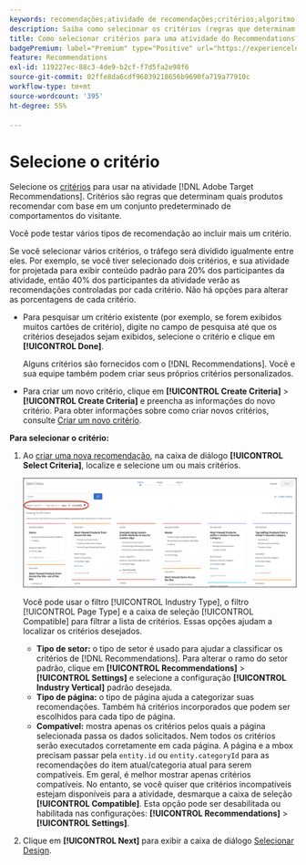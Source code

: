 ```yaml
---
keywords: recomendações;atividade de recomendações;critérios;algoritmo;recommendations;recommendations activity;criteria;algorithm
description: Saiba como selecionar os critérios (regras que determinam quais produtos ou conteúdo recomendar) para usar em sua atividade do Adobe [!DNL Target] Recommendations.
title: Como selecionar critérios para uma atividade do Recommendations?
badgePremium: label="Premium" type="Positive" url="https://experienceleague.adobe.com/docs/target/using/introduction/intro.html?lang=en#premium newtab=true" tooltip="Consulte o que está incluído no Target Premium."
feature: Recommendations
exl-id: 119227ec-88c3-4de9-b2cf-f7d5fa2e98f6
source-git-commit: 02ffe8da6cdf96039218656b9690fa719a77910c
workflow-type: tm+mt
source-wordcount: '395'
ht-degree: 55%

---
```


# Selecione o critério

Selecione os [critérios](/help/main/c-recommendations/c-algorithms/algorithms.md) para usar na atividade [!DNL Adobe Target Recommendations]. Critérios são regras que determinam quais produtos recomendar com base em um conjunto predeterminado de comportamentos do visitante.

Você pode testar vários tipos de recomendação ao incluir mais um critério.

Se você selecionar vários critérios, o tráfego será dividido igualmente entre eles. Por exemplo, se você tiver selecionado dois critérios, e sua atividade for projetada para exibir conteúdo padrão para 20% dos participantes da atividade, então 40% dos participantes da atividade verão as recomendações controladas por cada critério. Não há opções para alterar as porcentagens de cada critério.

* Para pesquisar um critério existente (por exemplo, se forem exibidos muitos cartões de critério), digite no campo de pesquisa até que os critérios desejados sejam exibidos, selecione o critério e clique em **[!UICONTROL Done]**.

  Alguns critérios são fornecidos com o [!DNL Recommendations]. Você e sua equipe também podem criar seus próprios critérios personalizados.

* Para criar um novo critério, clique em **[!UICONTROL Create Criteria]** > **[!UICONTROL Create Criteria]** e preencha as informações do novo critério. Para obter informações sobre como criar novos critérios, consulte [Criar um novo critério](/help/main/c-recommendations/c-algorithms/create-new-algorithm.md#task_8A9CB465F28D44899F69F38AD27352FE).

**Para selecionar o critério:**

1. Ao [criar uma nova recomendação](/help/main/c-recommendations/t-create-recs-activity/create-recs-activity.md#task_6874328773C64C44A73F0A130AD3F96F), na caixa de diálogo **[!UICONTROL Select Criteria]**, localize e selecione um ou mais critérios.

   ![Caixa de diálogo Selecionar critérios](/help/main/c-recommendations/t-create-recs-activity/assets/filters.png)

   Você pode usar o filtro [!UICONTROL Industry Type], o filtro [!UICONTROL Page Type] e a caixa de seleção [!UICONTROL Compatible] para filtrar a lista de critérios. Essas opções ajudam a localizar os critérios desejados.

   * **Tipo de setor:** o tipo de setor é usado para ajudar a classificar os critérios de [!DNL Recommendations]. Para alterar o ramo do setor padrão, clique em **[!UICONTROL Recommendations]** > **[!UICONTROL Settings]** e selecione a configuração **[!UICONTROL Industry Vertical]** padrão desejada.
   * **Tipo de página:** o tipo de página ajuda a categorizar suas recomendações. Também há critérios incorporados que podem ser escolhidos para cada tipo de página.
   * **Compatível:** mostra apenas os critérios pelos quais a página selecionada passa os dados solicitados. Nem todos os critérios serão executados corretamente em cada página. A página e a mbox precisam passar pela `entity.id` ou `entity.categoryId` para as recomendações do item atual/categoria atual para serem compatíveis. Em geral, é melhor mostrar apenas critérios compatíveis. No entanto, se você quiser que critérios incompatíveis estejam disponíveis para a atividade, desmarque a caixa de seleção **[!UICONTROL Compatible]**. Esta opção pode ser desabilitada ou habilitada nas configurações: **[!UICONTROL Recommendations]** > **[!UICONTROL Settings]**.

1. Clique em **[!UICONTROL Next]** para exibir a caixa de diálogo [Selecionar Design](/help/main/c-recommendations/c-design-overview/design-overview.md).

